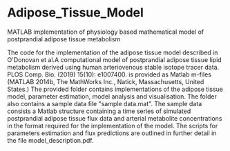 # Adipose_Tissue_Model
MATLAB implementation of physiology based mathematical model of postprandial adipose tissue metabolism

The code for the implementation of the adipose tissue model described in O'Donovan et al.A computational 
model of postprandial adipose tissue lipid metabolism derived using human arteriovenous stable isotope 
tracer data. PLOS Comp. Bio. (2019) 15(10): e1007400. is provided as Matlab m-files (MATLAB 2014b, The 
MathWorks Inc., Natick, Massachusetts, United States.) The provided folder contains implementations 
of the adipose tissue model, parameter estimation, model analysis and visualisation. The folder also
contains a sample data file "sample data.mat". The sample data consists a Matlab structure
containing a time series of simulated postprandial adipose tissue flux data and arterial
metabolite concentrations in the format required for the implementation of the model.
The scripts for parameters estimation and flux predictions are outlined in further detail in the file
model_description.pdf.
